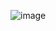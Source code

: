 ![image](https://github.com/Matrei3/Flutter-Dice-Roller/assets/115424656/725a237b-0d2e-4777-a4ef-11ad905331b8)
